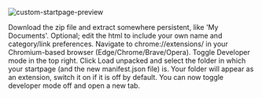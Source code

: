 ![custom-startpage-preview](https://user-images.githubusercontent.com/84479769/126268532-7478f421-7f16-4e71-848b-39075106258e.png)


Download the zip file and extract somewhere persistent, like 'My Documents'.
Optional; edit the html to include your own name and category/link preferences.
Navigate to chrome://extensions/ in your Chromium-based browser (Edge/Chrome/Brave/Opera).
Toggle Developer mode in the top right.
Click Load unpacked and select the folder in which your startpage (and the new manifest.json file) is.
Your folder will appear as an extension, switch it on if it is off by default. 
You can now toggle developer mode off and open a new tab.
